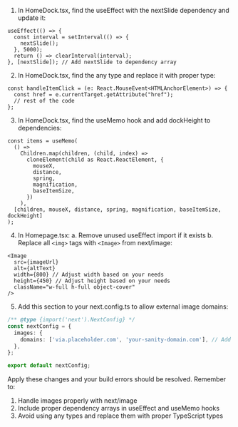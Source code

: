 1. In HomeDock.tsx, find the useEffect with the nextSlide dependency and update it:
```tsx
useEffect(() => {
  const interval = setInterval(() => {
    nextSlide();
  }, 5000);
  return () => clearInterval(interval);
}, [nextSlide]); // Add nextSlide to dependency array
```

2. In HomeDock.tsx, find the any type and replace it with proper type:
```tsx
const handleItemClick = (e: React.MouseEvent<HTMLAnchorElement>) => {
  const href = e.currentTarget.getAttribute("href");
  // rest of the code
};
```

3. In HomeDock.tsx, find the useMemo hook and add dockHeight to dependencies:
```tsx
const items = useMemo(
  () =>
    Children.map(children, (child, index) =>
      cloneElement(child as React.ReactElement, {
        mouseX,
        distance,
        spring,
        magnification,
        baseItemSize,
      })
    ),
  [children, mouseX, distance, spring, magnification, baseItemSize, dockHeight]
);
```

4. In Homepage.tsx:
   a. Remove unused useEffect import if it exists
   b. Replace all `<img>` tags with `<Image>` from next/image:
```tsx
<Image
  src={imageUrl}
  alt={altText}
  width={800} // Adjust width based on your needs
  height={450} // Adjust height based on your needs
  className="w-full h-full object-cover"
/>
```

5. Add this section to your next.config.ts to allow external image domains:
```typescript
/** @type {import('next').NextConfig} */
const nextConfig = {
  images: {
    domains: ['via.placeholder.com', 'your-sanity-domain.com'], // Add your image domains here
  },
};

export default nextConfig;
```

Apply these changes and your build errors should be resolved. Remember to:
1. Handle images properly with next/image
2. Include proper dependency arrays in useEffect and useMemo hooks
3. Avoid using any types and replace them with proper TypeScript types
